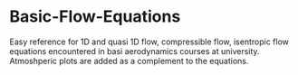 # Basic-Flow-Equations

Easy reference for 1D and quasi 1D flow, compressible flow, isentropic flow equations encountered in basi aerodynamics courses at university. Atmoshperic plots are added as a complement to the equations.
